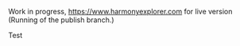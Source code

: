 Work in progress, https://www.harmonyexplorer.com for live version (Running of the publish branch.)

Test
